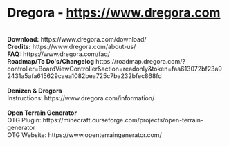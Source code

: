 # Dregora - https://www.dregora.com<br>
<br>
<strong>Download:</strong> https://www.dregora.com/download/ <br>
<strong>Credits:</strong> https://www.dregora.com/about-us/ <br>
<strong>FAQ:</strong>  https://www.dregora.com/faq/ <br>
<strong>Roadmap/To Do's/Changelog</strong> https://roadmap.dregora.com/?controller=BoardViewController&action=readonly&token=faa613072bf23a92431a5afa615629caea1082bea725c7ba232bfec868fd<br>
<br>
<strong>Denizen & Dregora</strong> <br>
Instructions: https://www.dregora.com/information/ <br>
<br>
<strong>Open Terrain Generator</strong> <br>
OTG Plugin: https://minecraft.curseforge.com/projects/open-terrain-generator <br>
OTG Website: https://www.openterraingenerator.com/ <br>
